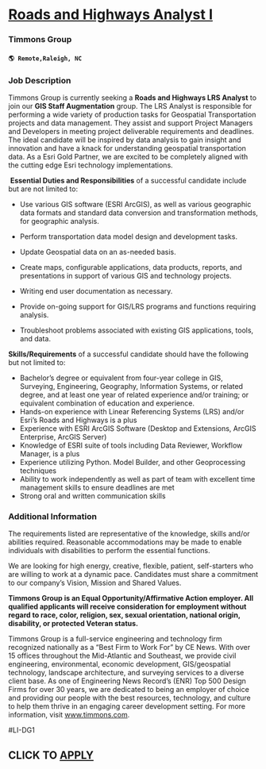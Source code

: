 # [Roads and Highways Analyst I](https://www.remotewlb.com/apply/roads-and-highways-analyst-i)  
### Timmons Group  
#### `🌎 Remote,Raleigh, NC`  

### **Job Description**

Timmons Group is currently seeking a **Roads and Highways LRS Analyst** to join our **GIS Staff Augmentation** group. The LRS Analyst is responsible for performing a wide variety of production tasks for Geospatial Transportation projects and data management. They assist and support Project Managers and Developers in meeting project deliverable requirements and deadlines. The ideal candidate will be inspired by data analysis to gain insight and innovation and have a knack for understanding geospatial transportation data. As a Esri Gold Partner, we are excited to be completely aligned with the cutting edge Esri technology implementations.

​ **Essential Duties and Responsibilities** of a successful candidate include but are not limited to:

  * Use various GIS software (ESRI ArcGIS), as well as various geographic data formats and standard data conversion and transformation methods, for geographic analysis. 
  * Perform transportation data model design and development tasks. 
  * Update Geospatial data on an as-needed basis. 
  * Create maps, configurable applications, data products, reports, and presentations in support of various GIS and technology projects. 

  * Writing end user documentation as necessary. 
  * Provide on-going support for GIS/LRS programs and functions requiring analysis. 
  * Troubleshoot problems associated with existing GIS applications, tools, and data. 

**Skills/Requirements** of a successful candidate should have the following but not limited to:

  * Bachelor’s degree or equivalent from four-year college in GIS, Surveying, Engineering, Geography, Information Systems, or related degree, and at least one year of related experience and/or training; or equivalent combination of education and experience. 
  * Hands-on experience with Linear Referencing Systems (LRS) and/or Esri’s Roads and Highways is a plus
  * Experience with ESRI ArcGIS Software (Desktop and Extensions, ArcGIS Enterprise, ArcGIS Server) 
  * Knowledge of ESRI suite of tools including Data Reviewer, Workflow Manager, is a plus 
  * Experience utilizing Python. Model Builder, and other Geoprocessing techniques 
  * Ability to work independently as well as part of team with excellent time management skills to ensure deadlines are met 
  * Strong oral and written communication skills 

### **Additional Information**

The requirements listed are representative of the knowledge, skills and/or abilities required. Reasonable accommodations may be made to enable individuals with disabilities to perform the essential functions.

We are looking for high energy, creative, flexible, patient, self-starters who are willing to work at a dynamic pace. Candidates must share a commitment to our company’s Vision, Mission and Shared Values.

 **Timmons Group is an Equal Opportunity/Affirmative Action employer. All qualified applicants will receive consideration for employment without regard to race, color, religion, sex, sexual orientation, national origin, disability, or protected Veteran status.**

Timmons Group is a full-service engineering and technology firm recognized nationally as a “Best Firm to Work For” by CE News. With over 15 offices throughout the Mid-Atlantic and Southeast, we provide civil engineering, environmental, economic development, GIS/geospatial technology, landscape architecture, and surveying services to a diverse client base. As one of Engineering News Record’s (ENR) Top 500 Design Firms for over 30 years, we are dedicated to being an employer of choice and providing our people with the best resources, technology, and culture to help them thrive in an engaging career development setting. For more information, visit www.timmons.com.

#LI-DG1

  
## CLICK TO [APPLY](https://www.remotewlb.com/apply/roads-and-highways-analyst-i)

